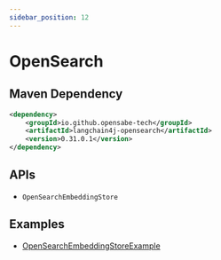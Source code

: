 ```yaml
---
sidebar_position: 12
---
```


# OpenSearch

## Maven Dependency

```xml
<dependency>
    <groupId>io.github.opensabe-tech</groupId>
    <artifactId>langchain4j-opensearch</artifactId>
    <version>0.31.0.1</version>
</dependency>
```


## APIs

- `OpenSearchEmbeddingStore`


## Examples

- [OpenSearchEmbeddingStoreExample](https://github.com/langchain4j/langchain4j-examples/blob/main/opensearch-example/src/main/java/OpenSearchEmbeddingStoreExample.java)
